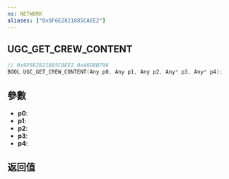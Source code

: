 ```yaml
---
ns: NETWORK
aliases: ["0x9F6E2821885CAEE2"]
---
```

## UGC_GET_CREW_CONTENT

```c
// 0x9F6E2821885CAEE2 0xA6D8B798
BOOL UGC_GET_CREW_CONTENT(Any p0, Any p1, Any p2, Any* p3, Any* p4);
```

## 參數
* **p0**: 
* **p1**: 
* **p2**: 
* **p3**: 
* **p4**: 

## 返回值
